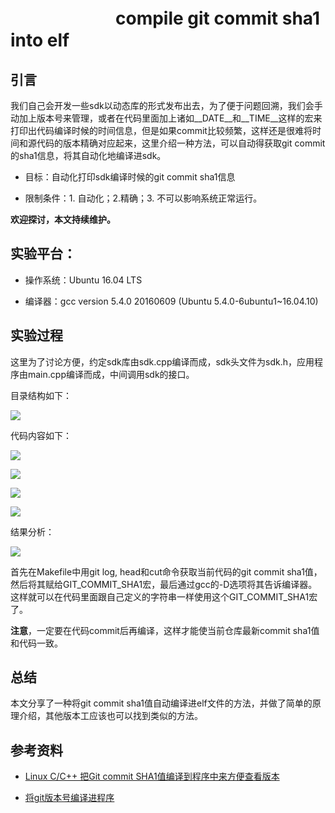 # 　　　　　　compile git commit sha1 into elf
## 引言
我们自己会开发一些sdk以动态库的形式发布出去，为了便于问题回溯，我们会手动加上版本号来管理，或者在代码里面加上诸如\_\_DATE\_\_和\_\_TIME\_\_这样的宏来打印出代码编译时候的时间信息，但是如果commit比较频繁，这样还是很难将时间和源代码的版本精确对应起来，这里介绍一种方法，可以自动得获取git commit的sha1信息，将其自动化地编译进sdk。

+ 目标：自动化打印sdk编译时候的git commit sha1信息

+ 限制条件：1. 自动化；2.精确；3. 不可以影响系统正常运行。

**欢迎探讨，本文持续维护。**

## 实验平台：

+ 操作系统：Ubuntu 16.04 LTS

+ 编译器：gcc version 5.4.0 20160609 (Ubuntu 5.4.0-6ubuntu1~16.04.10)

## 实验过程

这里为了讨论方便，约定sdk库由sdk.cpp编译而成，sdk头文件为sdk.h，应用程序由main.cpp编译而成，中间调用sdk的接口。

目录结构如下：

![](https://github.com/Captain1986/CaptainBlackboard/blob/master/D%230007-compile_git_commit_sha1_into_elf/images/Selection_301.png)

代码内容如下：

![](https://github.com/Captain1986/CaptainBlackboard/blob/master/D%230007-compile_git_commit_sha1_into_elf/images/Selection_302.png)

![](https://github.com/Captain1986/CaptainBlackboard/blob/master/D%230007-compile_git_commit_sha1_into_elf/images/Selection_303.png)

![](https://github.com/Captain1986/CaptainBlackboard/blob/master/D%230007-compile_git_commit_sha1_into_elf/images/Selection_304.png)

![](https://github.com/Captain1986/CaptainBlackboard/blob/master/D%230007-compile_git_commit_sha1_into_elf/images/Selection_305.png)

结果分析：

![](https://github.com/Captain1986/CaptainBlackboard/blob/master/D%230007-compile_git_commit_sha1_into_elf/images/Selection_307.png)

首先在Makefile中用git log, head和cut命令获取当前代码的git commit sha1值，然后将其赋给GIT_COMMIT_SHA1宏，最后通过gcc的-D选项将其告诉编译器。这样就可以在代码里面跟自己定义的字符串一样使用这个GIT_COMMIT_SHA1宏了。

**注意**，一定要在代码commit后再编译，这样才能使当前仓库最新commit sha1值和代码一致。


## 总结

本文分享了一种将git commit sha1值自动编译进elf文件的方法，并做了简单的原理介绍，其他版本工应该也可以找到类似的方法。

## 参考资料

+ [Linux C/C++ 把Git commit SHA1值编译到程序中来方便查看版本](https://blog.csdn.net/thisinnocence/article/details/79517984)

+ [将git版本号编译进程序](https://www.cnblogs.com/wangqiguo/p/7191352.html)
